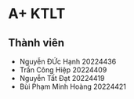 # A+ KTLT
## Thành viên
- Nguyễn ĐỨc Hạnh 20224436
- Trần Công Hiệp 20224409
- Nguyễn Tất Đạt 20224419
- Bùi Phạm Minh Hoàng 20224421


